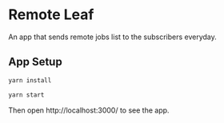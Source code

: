 # Remote Leaf

An app that sends remote jobs list to the subscribers everyday.

## App Setup

```sh
yarn install

yarn start
```

Then open http://localhost:3000/ to see the app.
